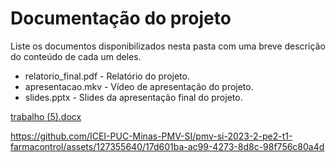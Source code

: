 # Documentação do projeto

Liste os documentos disponibilizados nesta pasta com uma breve descrição do conteúdo de cada um deles.

* relatorio_final.pdf - Relatório do projeto.
* apresentacao.mkv - Vídeo de apresentação do projeto.
* slides.pptx - Slides da apresentação final do projeto.

[trabalho (5).docx](https://github.com/ICEI-PUC-Minas-PMV-SI/pmv-si-2023-2-pe2-t1-farmacontrol/files/13629648/trabalho.5.docx)



https://github.com/ICEI-PUC-Minas-PMV-SI/pmv-si-2023-2-pe2-t1-farmacontrol/assets/127355640/17d601ba-ac99-4273-8d8c-98f756c80a4d


